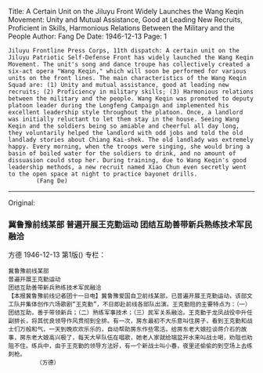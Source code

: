 Title: A Certain Unit on the Jiluyu Front Widely Launches the Wang Keqin Movement: Unity and Mutual Assistance, Good at Leading New Recruits, Proficient in Skills, Harmonious Relations Between the Military and the People
Author: Fang De
Date: 1946-12-13
Page: 1

    Jiluyu Frontline Press Corps, 11th dispatch: A certain unit on the Jiluyu Patriotic Self-Defense Front has widely launched the Wang Keqin Movement. The unit's song and dance troupe has collectively created a six-act opera "Wang Keqin," which will soon be performed for various units on the front lines. The main characteristics of the Wang Keqin Squad are: (1) Unity and mutual assistance, good at leading new recruits; (2) Proficiency in military skills; (3) Harmonious relations between the military and the people. Wang Keqin was promoted to deputy platoon leader during the Longfeng Campaign and implemented his excellent leadership style throughout the platoon. Once, a landlord was initially reluctant to let them stay in the house. Seeing Wang Keqin and the soldiers being so amiable and cheerful all day long, they voluntarily helped the landlord with odd jobs and told the old landlady stories about Chiang Kai-shek. The old landlady was extremely happy. Every morning, when the troops were singing, she would bring a basin of boiled water for the soldiers to drink, and no amount of dissuasion could stop her. During training, due to Wang Keqin's good leadership methods, a new recruit named Xiao Chun even secretly went to the open space at night to practice bayonet drills.
            (Fang De)



<hr /> 

Original: 


### 冀鲁豫前线某部  普遍开展王克勤运动  团结互助善带新兵熟练技术军民融洽
方德
1946-12-13
第1版()
专栏：

    冀鲁豫前线某部
    普遍开展王克勤运动
    团结互助善带新兵熟练技术军民融洽
    【本报冀鲁豫前线记者团十一日电】冀鲁豫爱国自卫前线某部，已普遍开展王克勤运动，该部文工队并集体创作六场歌剧“王克勤”，不日即赴前线各部队出演。王克勤班的主要特点为：（一）团结互助，善于带领新兵；（二）熟练军事技术；（三）民军关系融洽。王克勤于龙凤战役中升任副排长，将其优良领导作风贯彻到全排。有一次，房东最初不大乐意叫住房子，看到王克勤和战士们万般和气，一天到晚欢欢乐乐的，自动帮助房东作些零活，给房东老大娘拉谈蒋介石的故事，房东老大娘高兴极了，每天大早队伍在唱歌，她老人家就给端盆开水来叫战士喝，劝阻也劝阻不住。练兵中，由于王克勤的领导方法好，有一个新战士叫小春，夜里还偷偷的到空场上去练刺枪。
            （方德）
